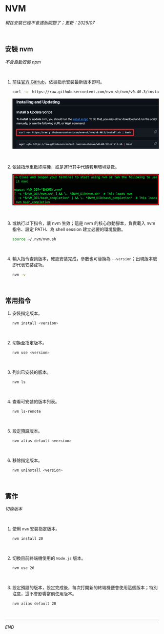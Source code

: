 # NVM

_現在安裝已經不會遇到問題了；更新：2025/07_

<br>

## 安裝 nvm

_不會自動安裝 npm_

<br>

1. 前往[官方 GitHub](https://github.com/nvm-sh/nvm)，依據指示安裝最新版本即可。

    ```bash
    curl -o- https://raw.githubusercontent.com/nvm-sh/nvm/v0.40.3/install.sh | bash
    ```

    ![](images/img_35.png)

<br>

2. 依據指示重啟終端機，或是運行其中代碼套用環境變數。

    ![](images/img_36.png)

<br>

3. 或執行以下指令，讓 nvm 生效；這是 nvm 的核心啟動腳本，負責載入 nvm 指令、設定 PATH、為 shell session 建立必要的環境變數。

    ```bash
    source ~/.nvm/nvm.sh
    ```

<br>

4. 輸入指令查詢版本，確認安裝完成，參數也可替換為 `--version`；出現版本號即代表安裝成功。

    ```bash
    nvm -v
    ```

<br>

## 常用指令

1. 安裝指定版本。

    ```bash
    nvm install <version>
    ```

<br>

2. 切換至指定版本。

    ```bash
    nvm use <version>
    ```

<br>

3. 列出已安裝的版本。

    ```bash
    nvm ls
    ```

<br>

4. 查看可安裝的版本列表。

    ```bash
    nvm ls-remote
    ```

<br>

5. 設定預設版本。

    ```bash
    nvm alias default <version>
    ```

<br>

6. 移除指定版本。

    ```bash
    nvm uninstall <version>
    ```

<br>

## 實作

_切換版本_

<br>

1. 使用 `nvm` 安裝指定版本。

    ```bash
    nvm install 20
    ```

<br>

2. 切換目前終端機使用的 `Node.js` 版本。

    ```bash
    nvm use 20
    ```

<br>

3. 設定預設的版本，設定完成後，每次打開新的終端機便會使用這個版本；特別注意，這不會影響當前使用版本。

    ```bash
    nvm alias default 20
    ```

<br>

___

_END_